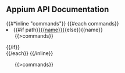 ## Appium API Documentation

<div class="api-index">
{{#*inline "commands"}}
  {{#each commands}}
    <li>
      {{#if path}}<a href='{{path}}'>{{name}}</a>{{else}}{{name}}<ul>{{>commands}}</ul>{{/if}}
    </li>
  {{/each}}
{{/inline}}

<ul>
{{>commands}}
</ul>
</div>
